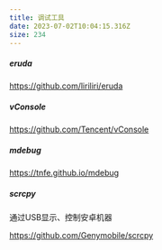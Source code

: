 ```yaml
---
title: 调试工具
date: 2023-07-02T10:04:15.316Z
size: 234
---
```

##### eruda

https://github.com/liriliri/eruda

##### vConsole

https://github.com/Tencent/vConsole

##### mdebug

https://tnfe.github.io/mdebug

##### scrcpy

通过USB显示、控制安卓机器

https://github.com/Genymobile/scrcpy

